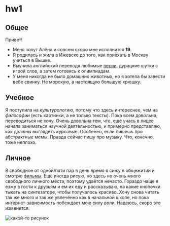 # hw1

## Общее
Привет!
+ Меня зовут Алёна и совсем скоро мне исполнится **19**.
+ Я родилась и жила в Ижевске до того, как приехать в Москву учиться в Вышке.
+ Выучила английский переводя любимые [песни](https://www.youtube.com/watch?v=dQw4w9WgXcQ), дурацкие шутки с игрой слов, а затем готовясь к олимпиадам.
+ У меня никогда не было домашних животных, но я хотела бы завести вебе свинку. Не морскую, а настоящую большую хрюшку. 

## Учебное
Я поступила на *культурологию*, потому что здесь интереснее, чем на *философии* (есть картинки, а не только тексты). Пока всем довольна, переводиться не хочу. Очень довольна тем, что, ещё учась в лицее начала заниматься научной деятельностью, и примерно представляю, как должны выглядеть курсовые. Особенно, если пишешь про абстрактные мемы. Правда сейчас пишу про музыку. Что, конечно, тоже неплохо.

## Личное
В свободное от одной/пяти пар в день время я сижу в общежитии и смотрю [фильмы](https://www.youtube.com/watch?v=OGHBwk0quxs&t=134s). Ещё иногда рисую, но здесь не очень много свободного личного места, поэтому удаётся нечасто. Гораздо чаще я езжу в гости к друзьям и ем их еду и рассказываю, на какие кнопочки тыкать на синтезаторе, чтобы получалось красиво. Хочу снова читать так же много и так же увлечённо как в начальной школе, но пока интернет-зависимость побеждает мою силу воли. Надеюсь, скоро это изменится.

![](https://pp.userapi.com/c639128/v639128608/2a282/uwcERx-b3-8.jpg 'какой-то рисунок')


